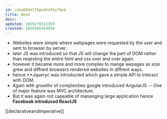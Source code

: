 ```yaml
---
id: cdnm88bb178pm4k4fbsf9p4
title: Need
desc: ''
updated: 1659270312359
created: 1659266364956
---
```


- Websites were simple where webpages were requested by the user and sent to browser by server.
- later JS was introduced so that JS will change the part of DOM rather than reqesting the entire html and css over and over again.
- however it became more and more complex to mange wepages as size grew and diffrent browsers rendered websites in diffrent ways.
- hence **Jquery*c* was introducted which gave a simple API to interact with DOM.
- Again with growthv of complexities google introduced AngularJS -- One of major feature was MVC architecture.
- But it was again not capeable of mananging large application hence **Facebook introduced ReactJS** 

[[declarativeandimperative]]
